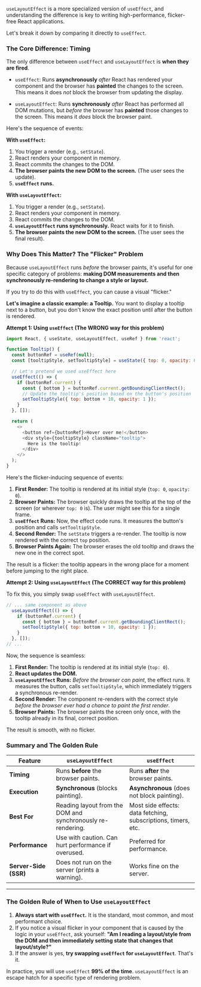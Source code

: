 `useLayoutEffect` is a more specialized version of `useEffect`, and understanding the difference is key to writing high-performance, flicker-free React applications.

Let's break it down by comparing it directly to `useEffect`.

### The Core Difference: Timing

The only difference between `useEffect` and `useLayoutEffect` is **when they are fired**.

*   `useEffect`: Runs **asynchronously** *after* React has rendered your component and the browser has **painted** the changes to the screen. This means it does *not* block the browser from updating the display.

*   `useLayoutEffect`: Runs **synchronously** *after* React has performed all DOM mutations, but *before* the browser has **painted** those changes to the screen. This means it *does* block the browser paint.

Here's the sequence of events:

**With `useEffect`:**
1.  You trigger a render (e.g., `setState`).
2.  React renders your component in memory.
3.  React commits the changes to the DOM.
4.  **The browser paints the new DOM to the screen.** (The user sees the update).
5.  **`useEffect` runs.**

**With `useLayoutEffect`:**
1.  You trigger a render (e.g., `setState`).
2.  React renders your component in memory.
3.  React commits the changes to the DOM.
4.  **`useLayoutEffect` runs synchronously.** React waits for it to finish.
5.  **The browser paints the new DOM to the screen.** (The user sees the final result).

### Why Does This Matter? The "Flicker" Problem

Because `useLayoutEffect` runs *before* the browser paints, it's useful for one specific category of problems: **making DOM measurements and then synchronously re-rendering to change a style or layout.**

If you try to do this with `useEffect`, you can cause a visual "flicker."

**Let's imagine a classic example: a Tooltip.**
You want to display a tooltip next to a button, but you don't know the exact position until after the button is rendered.

**Attempt 1: Using `useEffect` (The WRONG way for this problem)**

```javascript
import React, { useState, useLayoutEffect, useRef } from 'react';

function Tooltip() {
  const buttonRef = useRef(null);
  const [tooltipStyle, setTooltipStyle] = useState({ top: 0, opacity: 0 });

  // Let's pretend we used useEffect here
  useEffect(() => {
    if (buttonRef.current) {
      const { bottom } = buttonRef.current.getBoundingClientRect();
      // Update the tooltip's position based on the button's position
      setTooltipStyle({ top: bottom + 10, opacity: 1 });
    }
  }, []);

  return (
    <>
      <button ref={buttonRef}>Hover over me!</button>
      <div style={tooltipStyle} className="tooltip">
        Here is the tooltip!
      </div>
    </>
  );
}
```

Here's the flicker-inducing sequence of events:
1.  **First Render:** The tooltip is rendered at its initial style (`top: 0`, `opacity: 0`).
2.  **Browser Paints:** The browser quickly draws the tooltip at the top of the screen (or wherever `top: 0` is). The user might see this for a single frame.
3.  **`useEffect` Runs:** Now, the effect code runs. It measures the button's position and calls `setTooltipStyle`.
4.  **Second Render:** The `setState` triggers a re-render. The tooltip is now rendered with the correct `top` position.
5.  **Browser Paints Again:** The browser erases the old tooltip and draws the new one in the correct spot.

The result is a flicker: the tooltip appears in the wrong place for a moment before jumping to the right place.

**Attempt 2: Using `useLayoutEffect` (The CORRECT way for this problem)**

To fix this, you simply swap `useEffect` with `useLayoutEffect`.

```javascript
// ... same component as above
  useLayoutEffect(() => {
    if (buttonRef.current) {
      const { bottom } = buttonRef.current.getBoundingClientRect();
      setTooltipStyle({ top: bottom + 10, opacity: 1 });
    }
  }, []);
// ...
```

Now, the sequence is seamless:
1.  **First Render:** The tooltip is rendered at its initial style (`top: 0`).
2.  **React updates the DOM.**
3.  **`useLayoutEffect` Runs:** *Before the browser can paint*, the effect runs. It measures the button, calls `setTooltipStyle`, which immediately triggers a synchronous re-render.
4.  **Second Render:** The component re-renders with the correct style *before the browser ever had a chance to paint the first render*.
5.  **Browser Paints:** The browser paints the screen only once, with the tooltip already in its final, correct position.

The result is smooth, with no flicker.

### Summary and The Golden Rule

| Feature             | `useLayoutEffect`                                  | `useEffect`                                         |
| ------------------- | -------------------------------------------------- | --------------------------------------------------- |
| **Timing**          | Runs **before** the browser paints.                | Runs **after** the browser paints.                  |
| **Execution**       | **Synchronous** (blocks painting).                 | **Asynchronous** (does not block painting).         |
| **Best For**        | Reading layout from the DOM and synchronously re-rendering. | Most side effects: data fetching, subscriptions, timers, etc. |
| **Performance**     | Use with caution. Can hurt performance if overused. | Preferred for performance.                          |
| **Server-Side (SSR)**| Does not run on the server (prints a warning).    | Works fine on the server.                           |

---

### The Golden Rule of When to Use `useLayoutEffect`

1.  **Always start with `useEffect`.** It is the standard, most common, and most performant choice.
2.  If you notice a visual flicker in your component that is caused by the logic in your `useEffect`, ask yourself: **"Am I reading a layout/style from the DOM and then immediately setting state that changes that layout/style?"**
3.  If the answer is yes, **try swapping `useEffect` for `useLayoutEffect`**. That's it.

In practice, you will use `useEffect` **99% of the time**. `useLayoutEffect` is an escape hatch for a specific type of rendering problem.
